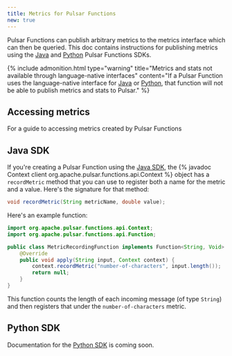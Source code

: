 ```yaml
---
title: Metrics for Pulsar Functions
new: true
---
```


Pulsar Functions can publish arbitrary metrics to the metrics interface which can then be queried. This doc contains instructions for publishing metrics using the [Java](#java-sdk) and [Python](#python-sdk) Pulsar Functions SDKs.

{% include admonition.html type="warning" title="Metrics and stats not available through language-native interfaces" content="If a Pulsar Function uses the language-native interface for [Java](../api#java-native) or [Python](#python-native), that function will not be able to publish metrics and stats to Pulsar." %}

## Accessing metrics

For a guide to accessing metrics created by Pulsar Functions

## Java SDK

If you're creating a Pulsar Function using the [Java SDK](../api#java-sdk), the {% javadoc Context client org.apache.pulsar.functions.api.Context %} object has a `recordMetric` method that you can use to register both a name for the metric and a value. Here's the signature for that method:

```java
void recordMetric(String metricName, double value);
```

Here's an example function:

```java
import org.apache.pulsar.functions.api.Context;
import org.apache.pulsar.functions.api.Function;

public class MetricRecordingFunction implements Function<String, Void> {
    @Override
    public void apply(String input, Context context) {
        context.recordMetric("number-of-characters", input.length());
        return null;
    }
}
```

This function counts the length of each incoming message (of type `String`) and then registers that under the `number-of-characters` metric.

## Python SDK

Documentation for the [Python SDK](../api#python-sdk) is coming soon.